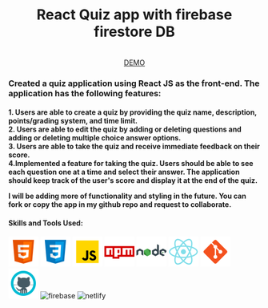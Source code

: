 <h1 align="center">React Quiz app with firebase firestore DB</h1>
 
 <p align="center"><br/>
 <a href="https://in-quiz-itive.netlify.app/"> DEMO </a>
 </p>


<h3>Created a quiz application using React JS as the front-end. The
application has the following features:</h3>

<h4>1. Users are able to create a quiz by providing the quiz name, description,
points/grading system, and time limit.<br />
2. Users are able to edit the quiz by adding or deleting questions and
adding or deleting multiple choice answer options.<br />
3. Users are able to take the quiz and receive immediate feedback on their
score.<br />
4.Implemented a feature for taking the quiz. Users should be able to see each
question one at a time and select their answer. The application should keep track
of the user's score and display it at the end of the quiz.<br />

I will be adding more of functionality and styling in the future. You can fork or copy the app in my github repo and request to collaborate.</h4>




<h4>Skills and Tools Used: </h4>

<p align="left">
	<img style="margin: auto;" src="https://raw.githubusercontent.com/sachinverma53121/sachinverma53121/master/icons/html5.png" alt=html5 width="60" height="60"/> 
	<img style="margin: auto;" src="https://raw.githubusercontent.com/sachinverma53121/sachinverma53121/master/icons/css3.png" alt=css3 width="60" height="60"/> 
	
 <img style="margin: auto;" src="https://raw.githubusercontent.com/sachinverma53121/sachinverma53121/master/icons/js.png" alt=javascript width="60" height="60"/>

 <img style="margin: auto;" src="https://raw.githubusercontent.com/sachinverma53121/sachinverma53121/master/icons/npm.png" alt=npm width="60" height="60"/>
 <img style="margin: auto;" src="https://raw.githubusercontent.com/sachinverma53121/sachinverma53121/master/icons/node.png" alt=nodejs width="60" height="60"/>
 <img style="margin: auto;" src="https://raw.githubusercontent.com/sachinverma53121/sachinverma53121/master/icons/react.png" alt=react width="60" height="60"/>  
<img style="margin: auto;" src="https://raw.githubusercontent.com/sachinverma53121/sachinverma53121/master/icons/git.png" alt=git width="60" height="60"/>
<img style="margin: auto;" src="https://raw.githubusercontent.com/sachinverma53121/sachinverma53121/master/icons/github.png" alt=github width="60" height="60"/>
<img style="margin: auto;" src="https://yt3.ggpht.com/ytc/AAUvwni6auGZNOFo5PfYQUwW4mLmCMRJ1sHXqApbh_fwYw=s900-c-k-c0x00ffffff-no-rj" alt=firebase width="60" height="60"/>
<img style="margin: auto;" src="https://opencollective-production.s3.us-west-1.amazonaws.com/ff0a6e30-eab3-11e9-a22e-83df461207f7.png" alt=netlify width="60" height="60"/>
</p>



